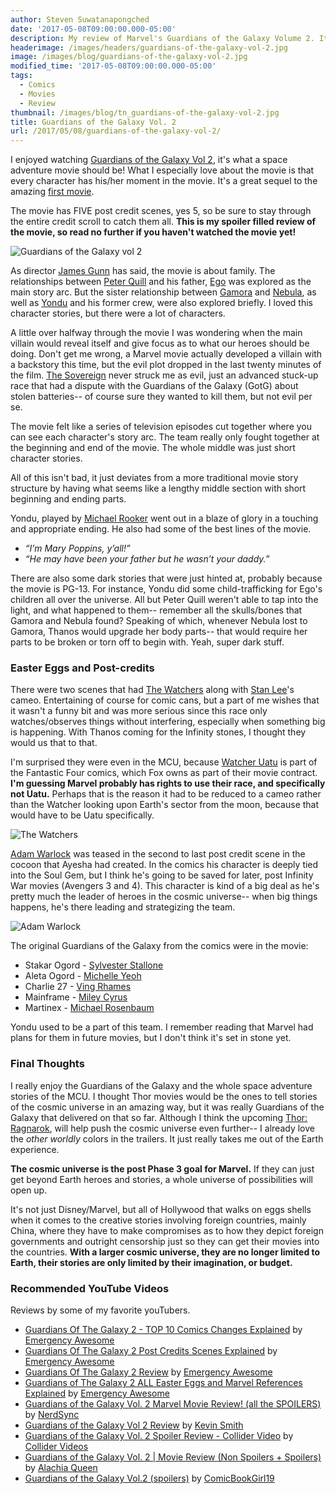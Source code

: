 ```yaml
---
author: Steven Suwatanapongched
date: '2017-05-08T09:00:00.000-05:00'
description: My review of Marvel's Guardians of the Galaxy Volume 2. It's very good, just don't read too far down if you haven't watched the movie yet.
headerimage: /images/headers/guardians-of-the-galaxy-vol-2.jpg
image: /images/blog/guardians-of-the-galaxy-vol-2.jpg
modified_time: '2017-05-08T09:00:00.000-05:00'
tags:
  - Comics
  - Movies
  - Review
thumbnail: /images/blog/tn_guardians-of-the-galaxy-vol-2.jpg
title: Guardians of the Galaxy Vol. 2
url: /2017/05/08/guardians-of-the-galaxy-vol-2/
---
```



I enjoyed watching [Guardians of the Galaxy Vol 2](http://www.imdb.com/title/tt3896198/), it's what a space adventure movie should be! What I especially love about the movie is that every character has his/her moment in the movie. It's a great sequel to the amazing [first movie](http://www.imdb.com/title/tt2015381/).

The movie has FIVE post credit scenes, yes 5, so be sure to stay through the entire credit scroll to catch them all. **This is my spoiler filled review of the movie, so read no further if you haven't watched the movie yet!**

![Guardians of the Galaxy vol 2](/images/blog/guardians-of-the-galaxy-vol-2.jpg)

As director [James Gunn](http://www.imdb.com/name/nm0348181/) has said, the movie is about family. The relationships between [Peter Quill](https://en.wikipedia.org/wiki/Star-Lord) and his father, [Ego](https://en.wikipedia.org/wiki/Ego_the_Living_Planet) was explored as the main story arc. But the sister relationship between  [Gamora](https://en.wikipedia.org/wiki/Gamora) and [Nebula](https://en.wikipedia.org/wiki/Nebula_(comics)),  as well as [Yondu](https://en.wikipedia.org/wiki/Yondu) and his former crew, were also explored briefly. I loved this character stories, but there were a lot of characters.

A little over halfway through the movie I was wondering when the main villain would reveal itself and give focus as to what our heroes should be doing. Don't get me wrong, a Marvel movie actually developed a villain with a backstory this time, but the evil plot dropped in the last twenty minutes of the film. [The Sovereign](http://marvelcinematicuniverse.wikia.com/wiki/Sovereign) never struck me as evil, just an advanced stuck-up race that had a dispute with the Guardians of the Galaxy (GotG) about stolen batteries-- of course sure they wanted to kill them, but not evil per se.

The movie felt like a series of television episodes cut together where you can see each character's story arc. The team really only fought together at the beginning and end of the movie. The whole middle was just short character stories.

All of this isn't bad, it just deviates from a more traditional movie story structure by having what seems like a lengthy middle section with short beginning and ending parts.

Yondu, played by [Michael Rooker](http://www.imdb.com/name/nm0740264/?ref_=ttfc_fc_cl_t6) went out in a blaze of glory in a touching and appropriate ending. He also had some of the best lines of the movie.

 * *“I’m Mary Poppins, y’all!”*
 * *“He may have been your father but he wasn’t your daddy.”*

There are also some dark stories that were just hinted at, probably because the movie is PG-13. For instance, Yondu did some child-trafficking for Ego's children all over the universe. All but Peter Quill weren't able to tap into the light, and what happened to them-- remember all the skulls/bones that Gamora and Nebula found? Speaking of which, whenever Nebula lost to Gamora, Thanos would upgrade her body parts-- that would require her parts to be broken or torn off to begin with. Yeah, super dark stuff.

### Easter Eggs and Post-credits

There were two scenes that had [The Watchers](https://en.wikipedia.org/wiki/Watcher_(comics)) along with [Stan Lee](https://en.wikipedia.org/wiki/Stan_Lee)'s cameo. Entertaining of course for comic cans, but a part of me wishes that it wasn't a funny bit and was more serious since this race only watches/observes things without interfering, especially when something big is happening. With Thanos coming for the Infinity stones, I thought they would us that to that.

I'm surprised they were even in the MCU, because [Watcher Uatu](https://en.wikipedia.org/wiki/Uatu) is part of the Fantastic Four comics, which Fox owns as part of their movie contract. **I'm guessing Marvel probably has rights to use their race, and specifically not Uatu.** Perhaps that is the reason it had to be reduced to a cameo rather than the Watcher looking upon Earth's sector from the moon, because that would have to be Uatu specifically.

![The Watchers](/images/blog/the-watchers.jpg)

[Adam Warlock](https://en.wikipedia.org/wiki/Adam_Warlock) was teased in the second to last post credit scene in the cocoon that Ayesha had created. In the comics his character is deeply tied into the Soul Gem, but I think he's going to be saved for later, post Infinity War movies (Avengers 3 and 4). This character is kind of a big deal as he's pretty much the leader of heroes in the cosmic universe-- when big things happens, he's there leading and strategizing the team.

![Adam Warlock](/images/blog/adam-warlock.jpg)

The original Guardians of the Galaxy from the comics were in the movie:

* Stakar Ogord - [Sylvester Stallone](http://www.imdb.com/name/nm0000230/)
* Aleta Ogord - [Michelle Yeoh](http://www.imdb.com/name/nm0000706/)
* Charlie 27 - [Ving Rhames](http://www.imdb.com/name/nm0000609/)
* Mainframe - [Miley Cyrus](http://www.imdb.com/name/nm1415323/)
* Martinex - [Michael Rosenbaum](http://www.imdb.com/name/nm0742146/)

Yondu used to be a part of this team. I remember reading that Marvel had plans for them in future movies, but I don't think it's set in stone yet.

### Final Thoughts

I really enjoy the Guardians of the Galaxy and the whole space adventure stories of the MCU. I thought Thor movies would be the ones to tell stories of the cosmic universe in an amazing way, but it was really Guardians of the Galaxy that delivered on that so far. Although I think the upcoming [Thor: Ragnarok](http://www.imdb.com/title/tt3501632/), will help push the cosmic universe even further-- I already love the *other worldly* colors in the trailers. It just really takes me out of the Earth experience.

**The cosmic universe is the post Phase 3 goal for Marvel.** If they can just get beyond Earth heroes and stories, a whole universe of possibilities will open up.

It's not just Disney/Marvel, but all of Hollywood that walks on eggs shells when it comes to the creative stories involving foreign countries, mainly China, where they have to make compromises as to how they depict foreign governments and outright censorship just so they can get their movies into the countries. **With a larger cosmic universe, they are no longer limited to Earth, their stories are only limited by their imagination, or budget.**


### Recommended YouTube Videos

Reviews by some of my favorite youTubers.

* [Guardians Of The Galaxy 2 - TOP 10 Comics Changes Explained](https://www.youtube.com/watch?v=skAiRR-F4uM) by [Emergency Awesome](https://www.youtube.com/user/emergencyawesome/)
* [Guardians Of The Galaxy 2 Post Credits Scenes Explained](https://www.youtube.com/watch?v=JYfsoT832-o) by [Emergency Awesome](https://www.youtube.com/user/emergencyawesome/)
* [Guardians Of The Galaxy 2 Review](https://www.youtube.com/watch?v=1jfWL5GV--c) by [Emergency Awesome](https://www.youtube.com/user/emergencyawesome/)
* [Guardians of The Galaxy 2 ALL Easter Eggs and Marvel References Explained](https://www.youtube.com/watch?v=nml5BwNMjZA) by [Emergency Awesome](https://www.youtube.com/user/emergencyawesome/)
* [Guardians of the Galaxy Vol. 2 Marvel Movie Review! (all the SPOILERS)](https://www.youtube.com/watch?v=IG0AQ4lwwXY&t=3122s) by [NerdSync](https://www.youtube.com/user/NerdSyncProductions)
* [Guardians of the Galaxy Vol 2 Review](https://www.youtube.com/watch?v=p0GOWiNPK64) by [Kevin Smith](https://www.youtube.com/user/KevinSmith37)
* [Guardians of the Galaxy Vol. 2 Spoiler Review - Collider Video](https://www.youtube.com/watch?v=cfnNeon9gZw) by [Collider Videos](https://www.youtube.com/user/ColliderVideos)
* [Guardians of the Galaxy Vol. 2 | Movie Review (Non Spoilers + Spoilers)](https://www.youtube.com/watch?v=ULXKqYsP1ig) by [Alachia Queen](https://www.youtube.com/user/queenalachia)
* [Guardians of the Galaxy Vol.2 (spoilers)](https://www.youtube.com/watch?v=wo_wYf63d-E) by [ComicBookGirl19](https://www.youtube.com/user/comicbookgirl19)